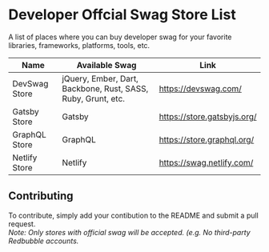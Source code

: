 # Developer Offcial Swag Store List
A list of places where you can buy developer swag for your favorite libraries, frameworks, platforms, tools, etc.


| Name                    | Available Swag                                                     | Link                                      |
|-------------------------|--------------------------------------------------------------------|-------------------------------------------|
| DevSwag Store           | jQuery, Ember, Dart, Backbone, Rust, SASS, Ruby, Grunt, etc.       | https://devswag.com/                      |
| Gatsby Store            | Gatsby                                                             | https://store.gatsbyjs.org/               |
| GraphQL Store           | GraphQL                                                            | https://store.graphql.org/                |
| Netlify Store           | Netlify        	                                                   | https://swag.netlify.com/                 |


## Contributing
To contribute, simply add your contibution to the README and submit a pull request.  
*Note: Only stores with official swag will be accepted. (e.g. No third-party Redbubble accounts.*
